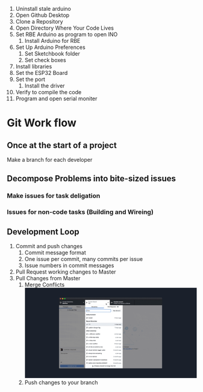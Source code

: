 1. Uninstall stale arduino
1. Open Github Desktop
1. Clone a Repository
1. Open Directory Where Your Code Lives
1. Set RBE Arduino as program to open INO
    1. Install Arduino for RBE
1. Set Up Arduino Preferences
    1. Set Sketchbook folder 
    1. Set check boxes
1. Install libraries
1. Set the ESP32 Board
1. Set the port
    1. Install the driver
1. Verify to compile the code
1. Program and open serial moniter

# Git Work flow

## Once at the start of a project

Make a branch for each developer

## Decompose Problems into bite-sized issues

### Make issues for task deligation

### Issues for non-code tasks (Building and Wireing) 

## Development Loop 
1. Commit and push changes
    1. Commit message format
    1. One issue per commit, many commits per issue
    1. Issue numbers in commit messages
1. Pull Request working changes to Master
1. Pull Changes from Master
    1. Merge Conflicts  
   ![Merge conflict procedure]( docs/48432565-95574500-e729-11e8-8f8b-cc73cd9209a3.gif)
    1. Push changes to your branch

    
  
